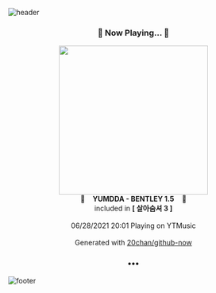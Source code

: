 ![header](https://capsule-render.vercel.app/api?type=wave&height=170&section=header&text=Hi.%20I'm%20SHIFT&fontColor=090707&fontAlignX=45&fontAlignY=65&fontSize=100)

<h3 align="center">🎵 Now Playing... 🎵</h3>
<p align="center">
  <a href="https://music.youtube.com/watch?v=SwgWFgdYyYk">
    <img width="300" src="https://lh3.googleusercontent.com/n-5WgbqUI88gzVM6vPGDoQb3NHKiZgCiMF5Ff6rpeqhkGnu6q0Pz_ObTi5lk4WVtgKG6DIB-tKL4aimN">
  </a>
  <br>
  🎵&nbsp&nbsp&nbsp <b>YUMDDA - BENTLEY 1.5</b> &nbsp&nbsp&nbsp🎵
  <br>
  included in <b>[ 살아숨셔 3 ]</b>
  
  <br />
  <br />
  06/28/2021 20:01 Playing on YTMusic
  <br />
  <br />
  Generated with <a href="https://github.com/20chan/github-now">20chan/github-now</a>
</p>

<h3 align="center">•••</h3>

![footer](https://capsule-render.vercel.app/api?type=wave&height=150&section=footer)
